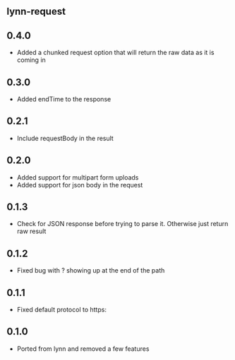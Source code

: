 ## lynn-request

## 0.4.0

- Added a chunked request option that will return the raw data as it is coming in

## 0.3.0

- Added endTime to the response

## 0.2.1

- Include requestBody in the result

## 0.2.0

- Added support for multipart form uploads
- Added support for json body in the request

## 0.1.3

- Check for JSON response before trying to parse it. Otherwise just return raw result

## 0.1.2

- Fixed bug with ? showing up at the end of the path

## 0.1.1

- Fixed default protocol to https:

## 0.1.0

- Ported from lynn and removed a few features
